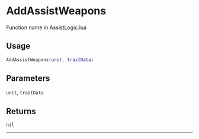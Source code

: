 # AddAssistWeapons
Function name in AssistLogic.lua
## Usage
```lua
AddAssistWeapons(unit, traitData)
```
## Parameters
`unit`, `traitData`
## Returns
`nil`

---